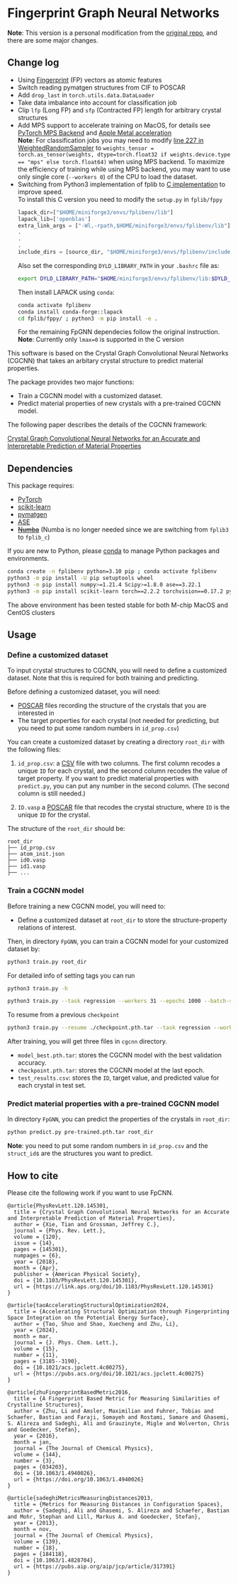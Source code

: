 # Fingerprint Graph Neural Networks

**Note**: This version is a personal modification from the [original repo](https://github.com/txie-93/cgcnn), and there are some major changes.

## Change log

- Using [Fingerprint](https://github.com/Tack-Tau/fplib3/) (FP) vectors as atomic features
- Switch reading pymatgen structures from CIF to POSCAR
- Add `drop_last` in `torch.utils.data.DataLoader`
- Take data imbalance into account for classification job
- Clip `lfp` (Long FP) and `sfp` (Contracted FP) length for arbitrary crystal structures
- Add MPS support to accelerate training on MacOS, for details see [PyTorch MPS Backend](https://pytorch.org/docs/stable/notes/mps.html) and [Apple Metal acceleration](https://developer.apple.com/metal/pytorch/) \
  **Note**: For classification jobs you may need to modify [line 227 in WeightedRandomSampler](https://github.com/pytorch/pytorch/blob/main/torch/utils/data/sampler.py#L227) to `weights_tensor = torch.as_tensor(weights, dtype=torch.float32 if weights.device.type == "mps" else torch.float64)` when using MPS backend. To maximize the efficiency of training while using MPS backend, you may want to use only single core (`--workers 0`) of the CPU to load the dataset.
- Switching from Python3 implementation of fplib to [C implementation](https://github.com/zhuligs/fplib) to improve speed. \
  To install this C version you need to modify the `setup.py` in `fplib/fppy`
  ```Python
  lapack_dir=["$HOME/miniforge3/envs/fplibenv/lib"]
  lapack_lib=['openblas']
  extra_link_args = ["-Wl,-rpath,$HOME/miniforge3/envs/fplibenv/lib"]
  .
  .
  .
  include_dirs = [source_dir, "$HOME/miniforge3/envs/fplibenv/include"]
  ```
  Also set the corresponding `DYLD_LIBRARY_PATH` in your `.bashrc` file as:
  ```bash
  export DYLD_LIBRARY_PATH="$HOME/miniforge3/envs/fplibenv/lib:$DYLD_LIBRARY_PATH"
  ```
  Then install LAPACK using `conda`:
  ```bash
  conda activate fplibenv
  conda install conda-forge::lapack
  cd fplib/fppy/ ; python3 -m pip install -e .
  ```
  For the remaining FpGNN dependecies follow the original instruction. \
  **Note**: Currently only `lmax=0` is supported in the C version 

This software is based on the Crystal Graph Convolutional Neural Networks (CGCNN) that takes an arbitary crystal structure to predict material properties. 

The package provides two major functions:

- Train a CGCNN model with a customized dataset.
- Predict material properties of new crystals with a pre-trained CGCNN model.

The following paper describes the details of the CGCNN framework:

[Crystal Graph Convolutional Neural Networks for an Accurate and Interpretable Prediction of Material Properties](https://link.aps.org/doi/10.1103/PhysRevLett.120.145301)

##  Dependencies

This package requires:

- [PyTorch](http://pytorch.org)
- [scikit-learn](http://scikit-learn.org/stable/)
- [pymatgen](http://pymatgen.org)
- [ASE](https://wiki.fysik.dtu.dk/ase/)
- ~~[Numba](https://numba.pydata.org/)~~ (Numba is no longer needed since we are switching from `fplib3` to `fplib_c`)

If you are new to Python, please [conda](https://conda.io/docs/index.html) to manage Python packages and environments.

```bash
conda create -n fplibenv python=3.10 pip ; conda activate fplibenv
python3 -m pip install -U pip setuptools wheel
python3 -m pip install numpy>=1.21.4 Scipy>=1.8.0 ase==3.22.1
python3 -m pip install scikit-learn torch==2.2.2 torchvision==0.17.2 pymatgen==2024.3.1
```
The above environment has been tested stable for both M-chip MacOS and CentOS clusters

## Usage

### Define a customized dataset 

To input crystal structures to CGCNN, you will need to define a customized dataset. Note that this is required for both training and predicting. 

Before defining a customized dataset, you will need:

- [POSCAR](https://www.vasp.at/wiki/index.php/POSCAR) files recording the structure of the crystals that you are interested in
- The target properties for each crystal (not needed for predicting, but you need to put some random numbers in `id_prop.csv`)

You can create a customized dataset by creating a directory `root_dir` with the following files: 

1. `id_prop.csv`: a [CSV](https://en.wikipedia.org/wiki/Comma-separated_values) file with two columns. The first column recodes a unique `ID` for each crystal, and the second column recodes the value of target property. If you want to predict material properties with `predict.py`, you can put any number in the second column. (The second column is still needed.)

2. `ID.vasp` a [POSCAR](https://www.vasp.at/wiki/index.php/POSCAR) file that recodes the crystal structure, where `ID` is the unique `ID` for the crystal.

The structure of the `root_dir` should be:

```
root_dir
├── id_prop.csv
├── atom_init.json
├── id0.vasp
├── id1.vasp
├── ...
```

### Train a CGCNN model

Before training a new CGCNN model, you will need to:

- Define a customized dataset at `root_dir` to store the structure-property relations of interest.

Then, in directory `FpGNN`, you can train a CGCNN model for your customized dataset by:

```bash
python3 train.py root_dir
```

For detailed info of setting tags you can run

```bash
python3 train.py -h
```

```bash
python3 train.py --task regression --workers 31 --epochs 1000 --batch-size 64 --optim 'Adam' --train-ratio 0.8 --val-ratio 0.1 --test-ratio 0.1  root_dir | tee FpGNN_log.txt
```

To resume from a previous `checkpoint`

```bash
python3 train.py --resume ./checkpoint.pth.tar --task regression --workers 31 --epochs 1000 --batch-size 64 --optim 'Adam' --train-ratio 0.8 --val-ratio 0.1 --test-ratio 0.1  root_dir | tee FpGNN_log.txt
```

After training, you will get three files in `cgcnn` directory.

- `model_best.pth.tar`: stores the CGCNN model with the best validation accuracy.
- `checkpoint.pth.tar`: stores the CGCNN model at the last epoch.
- `test_results.csv`: stores the `ID`, target value, and predicted value for each crystal in test set.

### Predict material properties with a pre-trained CGCNN model

In directory `FpGNN`, you can predict the properties of the crystals in `root_dir`:

```bash
python predict.py pre-trained.pth.tar root_dir
```

**Note**: you need to put some random numbers in `id_prop.csv` and the `struct_id`s are the structures you want to predict.

## How to cite

Please cite the following work if you want to use FpCNN.

```
@article{PhysRevLett.120.145301,
  title = {Crystal Graph Convolutional Neural Networks for an Accurate and Interpretable Prediction of Material Properties},
  author = {Xie, Tian and Grossman, Jeffrey C.},
  journal = {Phys. Rev. Lett.},
  volume = {120},
  issue = {14},
  pages = {145301},
  numpages = {6},
  year = {2018},
  month = {Apr},
  publisher = {American Physical Society},
  doi = {10.1103/PhysRevLett.120.145301},
  url = {https://link.aps.org/doi/10.1103/PhysRevLett.120.145301}
}
```

```
@article{taoAcceleratingStructuralOptimization2024,
  title = {Accelerating Structural Optimization through Fingerprinting Space Integration on the Potential Energy Surface},
  author = {Tao, Shuo and Shao, Xuecheng and Zhu, Li},
  year = {2024},
  month = mar,
  journal = {J. Phys. Chem. Lett.},
  volume = {15},
  number = {11},
  pages = {3185--3190},
  doi = {10.1021/acs.jpclett.4c00275},
  url = {https://pubs.acs.org/doi/10.1021/acs.jpclett.4c00275}
}
```

```
@article{zhuFingerprintBasedMetric2016,
  title = {A Fingerprint Based Metric for Measuring Similarities of Crystalline Structures},
  author = {Zhu, Li and Amsler, Maximilian and Fuhrer, Tobias and Schaefer, Bastian and Faraji, Somayeh and Rostami, Samare and Ghasemi, S. Alireza and Sadeghi, Ali and Grauzinyte, Migle and Wolverton, Chris and Goedecker, Stefan},
  year = {2016},
  month = jan,
  journal = {The Journal of Chemical Physics},
  volume = {144},
  number = {3},
  pages = {034203},
  doi = {10.1063/1.4940026},
  url = {https://doi.org/10.1063/1.4940026}
}
```

```
@article{sadeghiMetricsMeasuringDistances2013,
  title = {Metrics for Measuring Distances in Configuration Spaces},
  author = {Sadeghi, Ali and Ghasemi, S. Alireza and Schaefer, Bastian and Mohr, Stephan and Lill, Markus A. and Goedecker, Stefan},
  year = {2013},
  month = nov,
  journal = {The Journal of Chemical Physics},
  volume = {139},
  number = {18},
  pages = {184118},
  doi = {10.1063/1.4828704},
  url = {https://pubs.aip.org/aip/jcp/article/317391}
}
```
